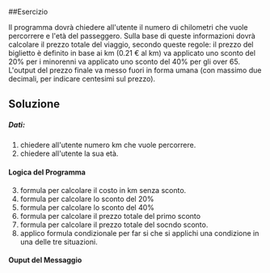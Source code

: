 
##Esercizio

Il programma dovrà chiedere all'utente il numero di chilometri che vuole percorrere e l'età del passeggero.
Sulla base di queste informazioni dovrà calcolare il prezzo totale del viaggio, secondo queste regole:
il prezzo del biglietto è definito in base ai km (0.21 € al km)
va applicato uno sconto del 20% per i minorenni
va applicato uno sconto del 40% per gli over 65.
L'output del prezzo finale va messo fuori in forma umana (con massimo due decimali, per indicare centesimi sul prezzo).


## Soluzione
##### Dati:
1. chiedere all'utente numero km che vuole percorrere.
2. chiedere all'utente la sua età.




#### Logica del Programma
3. formula per calcolare il costo in km senza sconto.
4. formula per calcolare lo sconto del 20%
5. formula per calcolare lo sconto del 40%
6. formula per calcolare il prezzo totale del primo sconto
7. formula per calcolare il prezzo totale del socndo sconto.
8. applico formula condizionale per far si che si applichi una condizione in una delle tre situazioni.


#### Ouput del Messaggio